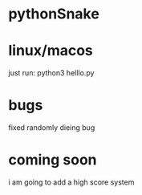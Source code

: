 # pythonSnake
# linux/macos
just run: python3 helllo.py
# bugs
fixed randomly dieing bug
# coming soon
i am going to add a high score system
